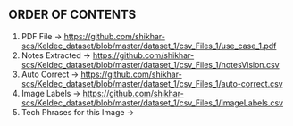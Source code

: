## ORDER OF CONTENTS

1. PDF File -> https://github.com/shikhar-scs/Keldec_dataset/blob/master/dataset_1/csv_Files_1/use_case_1.pdf
2. Notes Extracted -> https://github.com/shikhar-scs/Keldec_dataset/blob/master/dataset_1/csv_Files_1/notesVision.csv
3. Auto Correct -> https://github.com/shikhar-scs/Keldec_dataset/blob/master/dataset_1/csv_Files_1/auto-correct.csv
4. Image Labels -> https://github.com/shikhar-scs/Keldec_dataset/blob/master/dataset_1/csv_Files_1/imageLabels.csv
5. Tech Phrases for this Image -> 
